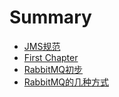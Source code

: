 # Summary

* [JMS规范](README.md)
* [First Chapter](chapter1.md)
* [RabbitMQ初步](rabbitmq-shuo-ming.md)
* [RabbitMQ的几种方式](rabbitmq.md)

